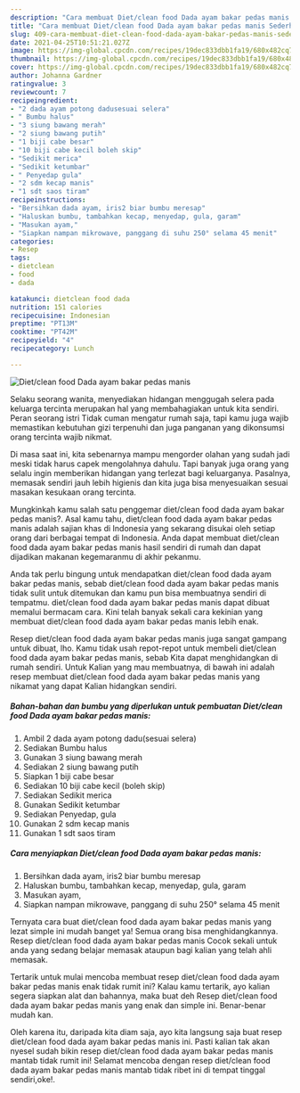 ```yaml
---
description: "Cara membuat Diet/clean food Dada ayam bakar pedas manis Sederhana dan Mudah Dibuat"
title: "Cara membuat Diet/clean food Dada ayam bakar pedas manis Sederhana dan Mudah Dibuat"
slug: 409-cara-membuat-diet-clean-food-dada-ayam-bakar-pedas-manis-sederhana-dan-mudah-dibuat
date: 2021-04-25T10:51:21.027Z
image: https://img-global.cpcdn.com/recipes/19dec833dbb1fa19/680x482cq70/dietclean-food-dada-ayam-bakar-pedas-manis-foto-resep-utama.jpg
thumbnail: https://img-global.cpcdn.com/recipes/19dec833dbb1fa19/680x482cq70/dietclean-food-dada-ayam-bakar-pedas-manis-foto-resep-utama.jpg
cover: https://img-global.cpcdn.com/recipes/19dec833dbb1fa19/680x482cq70/dietclean-food-dada-ayam-bakar-pedas-manis-foto-resep-utama.jpg
author: Johanna Gardner
ratingvalue: 3
reviewcount: 7
recipeingredient:
- "2 dada ayam potong dadusesuai selera"
- " Bumbu halus"
- "3 siung bawang merah"
- "2 siung bawang putih"
- "1 biji cabe besar"
- "10 biji cabe kecil boleh skip"
- "Sedikit merica"
- "Sedikit ketumbar"
- " Penyedap gula"
- "2 sdm kecap manis"
- "1 sdt saos tiram"
recipeinstructions:
- "Bersihkan dada ayam, iris2 biar bumbu meresap"
- "Haluskan bumbu, tambahkan kecap, menyedap, gula, garam"
- "Masukan ayam,"
- "Siapkan nampan mikrowave, panggang di suhu 250° selama 45 menit"
categories:
- Resep
tags:
- dietclean
- food
- dada

katakunci: dietclean food dada 
nutrition: 151 calories
recipecuisine: Indonesian
preptime: "PT13M"
cooktime: "PT42M"
recipeyield: "4"
recipecategory: Lunch

---
```



![Diet/clean food Dada ayam bakar pedas manis](https://img-global.cpcdn.com/recipes/19dec833dbb1fa19/680x482cq70/dietclean-food-dada-ayam-bakar-pedas-manis-foto-resep-utama.jpg)

Selaku seorang wanita, menyediakan hidangan menggugah selera pada keluarga tercinta merupakan hal yang membahagiakan untuk kita sendiri. Peran seorang istri Tidak cuman mengatur rumah saja, tapi kamu juga wajib memastikan kebutuhan gizi terpenuhi dan juga panganan yang dikonsumsi orang tercinta wajib nikmat.

Di masa  saat ini, kita sebenarnya mampu mengorder olahan yang sudah jadi meski tidak harus capek mengolahnya dahulu. Tapi banyak juga orang yang selalu ingin memberikan hidangan yang terlezat bagi keluarganya. Pasalnya, memasak sendiri jauh lebih higienis dan kita juga bisa menyesuaikan sesuai masakan kesukaan orang tercinta. 



Mungkinkah kamu salah satu penggemar diet/clean food dada ayam bakar pedas manis?. Asal kamu tahu, diet/clean food dada ayam bakar pedas manis adalah sajian khas di Indonesia yang sekarang disukai oleh setiap orang dari berbagai tempat di Indonesia. Anda dapat membuat diet/clean food dada ayam bakar pedas manis hasil sendiri di rumah dan dapat dijadikan makanan kegemaranmu di akhir pekanmu.

Anda tak perlu bingung untuk mendapatkan diet/clean food dada ayam bakar pedas manis, sebab diet/clean food dada ayam bakar pedas manis tidak sulit untuk ditemukan dan kamu pun bisa membuatnya sendiri di tempatmu. diet/clean food dada ayam bakar pedas manis dapat dibuat memalui bermacam cara. Kini telah banyak sekali cara kekinian yang membuat diet/clean food dada ayam bakar pedas manis lebih enak.

Resep diet/clean food dada ayam bakar pedas manis juga sangat gampang untuk dibuat, lho. Kamu tidak usah repot-repot untuk membeli diet/clean food dada ayam bakar pedas manis, sebab Kita dapat menghidangkan di rumah sendiri. Untuk Kalian yang mau membuatnya, di bawah ini adalah resep membuat diet/clean food dada ayam bakar pedas manis yang nikamat yang dapat Kalian hidangkan sendiri.

<!--inarticleads1-->

##### Bahan-bahan dan bumbu yang diperlukan untuk pembuatan Diet/clean food Dada ayam bakar pedas manis:

1. Ambil 2 dada ayam potong dadu(sesuai selera)
1. Sediakan  Bumbu halus
1. Gunakan 3 siung bawang merah
1. Sediakan 2 siung bawang putih
1. Siapkan 1 biji cabe besar
1. Sediakan 10 biji cabe kecil (boleh skip)
1. Sediakan Sedikit merica
1. Gunakan Sedikit ketumbar
1. Sediakan  Penyedap, gula
1. Gunakan 2 sdm kecap manis
1. Gunakan 1 sdt saos tiram




<!--inarticleads2-->

##### Cara menyiapkan Diet/clean food Dada ayam bakar pedas manis:

1. Bersihkan dada ayam, iris2 biar bumbu meresap
1. Haluskan bumbu, tambahkan kecap, menyedap, gula, garam
1. Masukan ayam,
1. Siapkan nampan mikrowave, panggang di suhu 250° selama 45 menit




Ternyata cara buat diet/clean food dada ayam bakar pedas manis yang lezat simple ini mudah banget ya! Semua orang bisa menghidangkannya. Resep diet/clean food dada ayam bakar pedas manis Cocok sekali untuk anda yang sedang belajar memasak ataupun bagi kalian yang telah ahli memasak.

Tertarik untuk mulai mencoba membuat resep diet/clean food dada ayam bakar pedas manis enak tidak rumit ini? Kalau kamu tertarik, ayo kalian segera siapkan alat dan bahannya, maka buat deh Resep diet/clean food dada ayam bakar pedas manis yang enak dan simple ini. Benar-benar mudah kan. 

Oleh karena itu, daripada kita diam saja, ayo kita langsung saja buat resep diet/clean food dada ayam bakar pedas manis ini. Pasti kalian tak akan nyesel sudah bikin resep diet/clean food dada ayam bakar pedas manis mantab tidak rumit ini! Selamat mencoba dengan resep diet/clean food dada ayam bakar pedas manis mantab tidak ribet ini di tempat tinggal sendiri,oke!.


